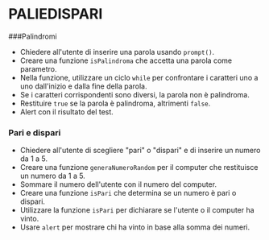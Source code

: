 # PALIEDISPARI

###Palindromi
- Chiedere all'utente di inserire una parola usando `prompt()`.
- Creare una funzione `isPalindroma` che accetta una parola come parametro.
- Nella funzione, utilizzare un ciclo `while` per confrontare i caratteri uno a uno dall'inizio e dalla fine della parola.
- Se i caratteri corrispondenti sono diversi, la parola non è palindroma.
- Restituire `true` se la parola è palindroma, altrimenti `false`.
- Alert con il risultato del test.


### Pari e dispari

- Chiedere all'utente di scegliere "pari" o "dispari" e di inserire un numero da 1 a 5.
- Creare una funzione `generaNumeroRandom` per il computer che restituisce un numero da 1 a 5.
- Sommare il numero dell'utente con il numero del computer.
- Creare una funzione `isPari` che determina se un numero è pari o dispari.
- Utilizzare la funzione `isPari` per dichiarare se l'utente o il computer ha vinto.
- Usare `alert` per mostrare chi ha vinto in base alla somma dei numeri.
